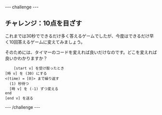 \--- challenge \---

## チャレンジ：10点を目ざす

これまでは30秒でできるだけ多く答えるゲームでしたが、今度はできるだけ早く10回答えるゲームに変えてみましょう。

そのためには、タイマーのコードを変えれば良いだけなのです。どこを変えれば良いかわかりますか？

```blocks
    [start v] を受け取ったとき
[時 v] を (30) にする
<(time) = [0]> まで繰り返す 
  (1) 秒待つ
  [時 v] を (-1) ずつ変える
end
[end v] を送る
```

\--- /challenge \---